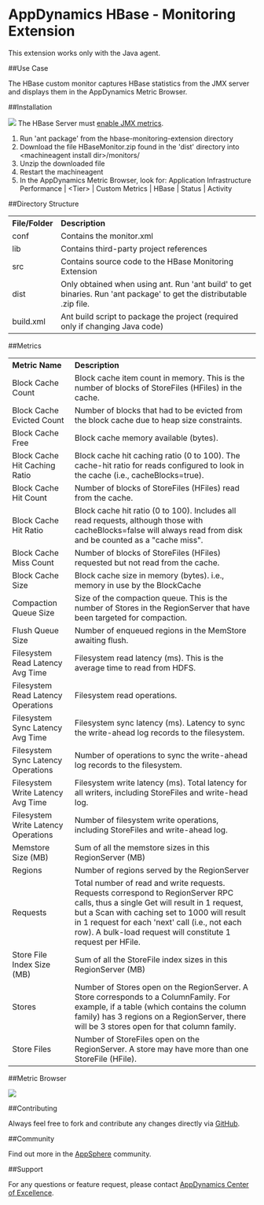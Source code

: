 # AppDynamics HBase - Monitoring Extension

This extension works only with the Java agent.

##Use Case

The HBase custom monitor captures HBase statistics from the JMX server and displays them in the AppDynamics Metric Browser.


##Installation

![](images/emoticons/warning.gif) The HBase Server must [enable JMX metrics](http://hbase.apache.org/metrics.html).

1. Run 'ant package' from the hbase-monitoring-extension directory
2. Download the file HBaseMonitor.zip found in the 'dist' directory into \<machineagent install dir\>/monitors/
3. Unzip the downloaded file
4. Restart the machineagent
5. In the AppDynamics Metric Browser, look for: Application Infrastructure Performance | \<Tier\> | Custom Metrics | HBase | Status | Activity


##Directory Structure

<table><tbody>
<tr>
<th align="left"> File/Folder </th>
<th align="left"> Description </th>
</tr>
<tr>
<td class='confluenceTd'> conf </td>
<td class='confluenceTd'> Contains the monitor.xml </td>
</tr>
<tr>
<td class='confluenceTd'> lib </td>
<td class='confluenceTd'> Contains third-party project references </td>
</tr>
<tr>
<td class='confluenceTd'> src </td>
<td class='confluenceTd'> Contains source code to the HBase Monitoring Extension </td>
</tr>
<tr>
<td class='confluenceTd'> dist </td>
<td class='confluenceTd'> Only obtained when using ant. Run 'ant build' to get binaries. Run 'ant package' to get the distributable .zip file. </td>
</tr>
<tr>
<td class='confluenceTd'> build.xml </td>
<td class='confluenceTd'> Ant build script to package the project (required only if changing Java code) </td>
</tr>
</tbody>
</table>


##Metrics


<table class='confluenceTable'><tbody>
<tr>
<th align="left"> Metric Name </th>
<th align="left"> Description </th>
</tr>
<tr>
<td align="left"> Block Cache Count </td>
<td align="left"> Block cache item count in memory. This is the number of blocks of StoreFiles (HFiles) in the cache. </td>
</tr>
<tr>
<td align="left"> Block Cache Evicted Count </td>
<td align="left"> Number of blocks that had to be evicted from the block cache due to heap size constraints. </td>
</tr>
<tr>
<td align="left"> Block Cache Free </td>
<td align="left"> Block cache memory available (bytes). </td>
</tr>
<tr>
<td align="left"> Block Cache Hit Caching Ratio </td>
<td align="left"> Block cache hit caching ratio (0 to 100). The cache-hit ratio for reads configured to look in the cache (i.e., cacheBlocks=true). </td>
</tr>
<tr>
<td align="left"> Block Cache Hit Count </td>
<td align="left"> Number of blocks of StoreFiles (HFiles) read from the cache. </td>
</tr>
<tr>
<td align="left"> Block Cache Hit Ratio </td>
<td align="left"> Block cache hit ratio (0 to 100). Includes all read requests, although those with cacheBlocks=false will always read from disk and be counted as a "cache miss". </td>
</tr>
<tr>
<td align="left"> Block Cache Miss Count </td>
<td align="left"> Number of blocks of StoreFiles (HFiles) requested but not read from the cache. </td>
</tr>
<tr>
<td align="left"> Block Cache Size </td>
<td align="left"> Block cache size in memory (bytes). i.e., memory in use by the BlockCache </td>
</tr>
<tr>
<td align="left"> Compaction Queue Size </td>
<td align="left"> Size of the compaction queue. This is the number of Stores in the RegionServer that have been targeted for compaction. </td>
</tr>
<tr>
<td align="left"> Flush Queue Size </td>
<td align="left"> Number of enqueued regions in the MemStore awaiting flush. </td>
</tr>
<tr>
<td align="left"> Filesystem Read Latency Avg Time </td>
<td align="left"> Filesystem read latency (ms). This is the average time to read from HDFS. </td>
</tr>
<tr>
<td align="left"> Filesystem Read Latency Operations </td>
<td align="left"> Filesystem read operations. </td>
</tr>
<tr>
<td align="left"> Filesystem Sync Latency Avg Time </td>
<td align="left"> Filesystem sync latency (ms). Latency to sync the write-ahead log records to the filesystem. </td>
</tr>
<tr>
<td align="left"> Filesystem Sync Latency Operations </td>
<td align="left"> Number of operations to sync the write-ahead log records to the filesystem. </td>
</tr>
<tr>
<td align="left"> Filesystem Write Latency Avg Time </td>
<td align="left"> Filesystem write latency (ms). Total latency for all writers, including StoreFiles and write-head log. </td>
</tr>
<tr>
<td align="left"> Filesystem Write Latency Operations </td>
<td align="left"> Number of filesystem write operations, including StoreFiles and write-ahead log. </td>
</tr>
<tr>
<td align="left"> Memstore Size (MB) </td>
<td align="left"> Sum of all the memstore sizes in this RegionServer (MB) </td>
</tr>
<tr>
<td align="left"> Regions </td>
<td align="left"> Number of regions served by the RegionServer </td>
</tr>
<tr>
<td align="left"> Requests </td>
<td align="left"> Total number of read and write requests. Requests correspond to RegionServer RPC calls, thus a single Get will result in 1 request, but a Scan with caching set to 1000 will result in 1 request for each 'next' call (i.e., not each row). A bulk-load request will constitute 1 request per HFile. </td>
</tr>
<tr>
<td align="left"> Store File Index Size (MB) </td>
<td align="left"> Sum of all the StoreFile index sizes in this RegionServer (MB) </td>
</tr>
<tr>
<td align="left"> Stores </td>
<td align="left"> Number of Stores open on the RegionServer. A Store corresponds to a ColumnFamily. For example, if a table (which contains the column family) has 3 regions on a RegionServer, there will be 3 stores open for that column family. </td>
</tr>
<tr>
<td align="left"> Store Files </td>
<td align="left"> Number of StoreFiles open on the RegionServer. A store may have more than one StoreFile (HFile). </td>
</tr>
</tbody>
</table>


##Metric Browser


![](http://appsphere.appdynamics.com/t5/image/serverpage/image-id/71i2A4082FA8329124C/image-size/original?v=mpbl-1&px=-1)


##Contributing

Always feel free to fork and contribute any changes directly via [GitHub](https://github.com/Appdynamics/hbase-monitoring-extension).

##Community

Find out more in the [AppSphere](http://appsphere.appdynamics.com/t5/Extensions/HBase-Monitoring-Extension/idi-p/829) community.

##Support

For any questions or feature request, please contact [AppDynamics Center of Excellence](mailto:ace-request@appdynamics.com).
